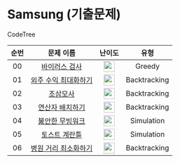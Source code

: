# Samsung (기출문제)

CodeTree

|          순번          |        문제 이름         |         난이도          |          유형          |  
| :-----: | :-----: | :-----: | :-----: |  
| 00 | <a href="https://www.codetree.ai/training-field/frequent-problems/problems/virus-detector" target="_blank">바이러스 검사</a> | <img height="25px" width="25px" src="https://static.solved.ac/tier_small/4.svg"/> | Greedy |
| 01 | <a href="https://www.codetree.ai/training-field/frequent-problems/problems/max-of-outsourcing-profit" target="_blank">외주 수익 최대화하기</a> | <img height="25px" width="25px" src="https://static.solved.ac/tier_small/8.svg"/> | Backtracking |
| 02 | <a href="https://www.codetree.ai/training-field/frequent-problems/problems/three-at-dawn-and-four-at-dusk" target="_blank">조삼모사</a> | <img height="25px" width="25px" src="https://static.solved.ac/tier_small/9.svg"/> | Backtracking |
| 03 | <a href="https://www.codetree.ai/training-field/frequent-problems/problems/arrange-operator" target="_blank">연산자 배치하기</a> | <img height="25px" width="25px" src="https://static.solved.ac/tier_small/10.svg"/> | Backtracking |
| 04 | <a href="https://www.codetree.ai/training-field/frequent-problems/problems/unstable-moving-walk" target="_blank">붏안한 무빙워크</a> | <img height="25px" width="25px" src="https://static.solved.ac/tier_small/11.svg"/> | Simulation |
| 05 | <a href="https://www.codetree.ai/training-field/frequent-problems/problems/toast-eggmold" target="_blank">토스트 계란틀</a> | <img height="25px" width="25px" src="https://static.solved.ac/tier_small/11.svg"/> | Simulation |
| 06 | <a href="https://www.codetree.ai/training-field/frequent-problems/problems/min-of-hospital-distance" target="_blank">병원 거리 최소화하기</a> | <img height="25px" width="25px" src="https://static.solved.ac/tier_small/11.svg"/> | Backtracking |